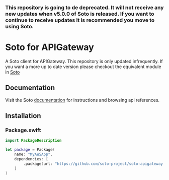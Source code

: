 ### This repository is going to de deprecated. It will not receive any new updates when v5.0.0 of Soto is released. If you want to continue to receive updates it is recommended you move to using Soto.

# Soto for APIGateway

A Soto client for APIGateway. This repository is only updated infrequently. If you want a more up to date version please checkout the equivalent module in [Soto](https://github.com/soto-project/soto)

## Documentation

Visit the Soto [documentation](https://soto-project.github.io/soto-docs) for instructions and browsing api references.

## Installation

### Package.swift

```swift
import PackageDescription

let package = Package(
    name: "MyAWSApp",
    dependencies: [
        .package(url: "https://github.com/soto-project/soto-apigateway.git", .upToNextMajor(from: "4.7.0"))
    ]
)
```
